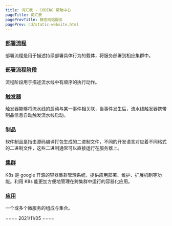 ```yaml
---
title: 词汇表 - CODING 帮助中心
pageTitle: 词汇表
pagePrevTitle: 静态网站服务
pagePrev: cd/static-website.html
---
```


### [部署流程](#deploy-process)

部署流程是用于描述持续部署具体行为的载体，将服务部署到相应集群中。

### [部署流程阶段](#deploy-stage)

流程阶段用于描述流水线中有顺序的执行动作。

### [触发器](#trigger)

触发器能够将流水线的启动与某一事件相关联，当事件发生后，流水线触发器携带制品信息自动触发流水线启动。

### [制品](#artifacts)

软件制品是指由源码编译打包生成的二进制文件，不同的开发语言对应着不同格式的二进制文件，这些二进制通常可以直接运行在服务器上。

### [集群](#cluster)

K8s 是 google 开源的容器集群管理系统，提供应用部署、维护、扩展机制等功能。利用 K8s 能更加方便地管理在跨集群中运行的容器化应用。

### [应用](#app)

一个或多个微服务的组成与集合。

==== 2021/11/05 ====
